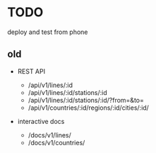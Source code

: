 TODO
====

deploy and test from phone


old
---

- REST API
    - /api/v1/lines/:id
    - /api/v1/lines/:id/stations/:id
    - /api/v1/lines/:id/stations/:id/?from=&to=
    - /api/v1/countries/:id/regions/:id/cities/:id/

- interactive docs
    - /docs/v1/lines/
    - /docs/v1/countries/
